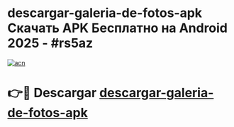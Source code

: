 # descargar-galeria-de-fotos-apk Скачать APK Бесплатно на Android 2025 - #rs5az

[![acn](https://github.com/user-attachments/assets/0f9c940e-d8b0-45ae-aac7-cd30a18b3e1c)](https://apps.freeplayer.one?title=descargar-galeria-de-fotos-apk&ref=9RF)

# 👉🔴 Descargar [descargar-galeria-de-fotos-apk](https://apps.freeplayer.one?title=descargar-galeria-de-fotos-apk&ref=9RF)